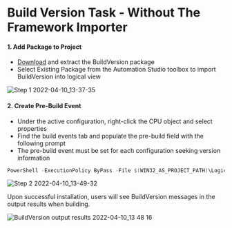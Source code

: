 # Build Version Task - Without The Framework Importer

#### 1. Add Package to Project

- [Download](https://github.com/br-na-pm/BuildVersion/releases/latest/download/BuildVersion.zip) and extract the BuildVersion package
- Select Existing Package from the Automation Studio toolbox to import BuildVersion into logical view

![Step 1 2022-04-10_13-37-35](../images/Step%201%202022-04-10_13-37-35.gif)

#### 2. Create Pre-Build Event

- Under the active configuration, right-click the CPU object and select properties
- Find the build events tab and populate the pre-build field with the following prompt
- The pre-build event must be set for each configuration seeking version information

```powershell
PowerShell -ExecutionPolicy ByPass -File $(WIN32_AS_PROJECT_PATH)\Logical\BuildVersion\BuildVersion.ps1 "$(WIN32_AS_PROJECT_PATH)" "$(AS_VERSION)" "$(AS_USER_NAME)" "$(AS_PROJECT_NAME)" "$(AS_CONFIGURATION)" "$(AS_BUILD_MODE)"
```

![Step 2 2022-04-10_13-49-32](../images/Step%202%202022-04-10_13-49-32.gif)

Upon successful installation, users will see BuildVersion messages in the output results when building.

![BuildVersion output results 2022-04-10_13 48 16](../images/Step%201%202022-04-10_13-37-35.gif)

